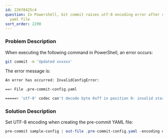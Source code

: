 ```yaml
---
id: 226f8425c4
question: In Powershell, Git commit raises utf-8 encoding error after creating pre-commit
  yaml file
sort_order: 2290
---
```


### Problem Description

When executing the following command in PowerShell, an error occurs:

```bash
git commit -m 'Updated xxxxxx'
```

The error message is:

```bash
An error has occurred: InvalidConfigError:

==> File .pre-commit-config.yaml

=====> 'utf-8' codec can't decode byte 0xff in position 0: invalid start byte
```

### Solution Description

Set UTF-8 encoding when creating the pre-commit YAML file:

```powershell
pre-commit sample-config | out-file .pre-commit-config.yaml -encoding utf8
```